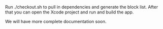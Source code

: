 Run ./checkout.sh to pull in dependencies and generate the block list. After that you can open the Xcode project and run and build the app.

We will have more complete documentation soon.
